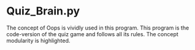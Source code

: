 # Quiz_Brain.py
The concept of Oops is vividly used in this program.
This program is the code-version of the quiz game and follows all its rules.
The concept modularity is highlighted.
